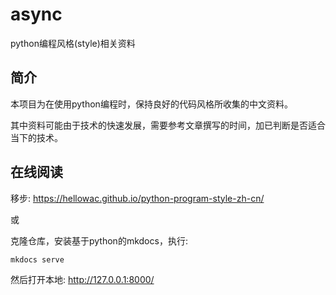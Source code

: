 # async

python编程风格(style)相关资料

## 简介

本项目为在使用python编程时，保持良好的代码风格所收集的中文资料。

其中资料可能由于技术的快速发展，需要参考文章撰写的时间，加已判断是否适合当下的技术。

## 在线阅读

移步: <https://hellowac.github.io/python-program-style-zh-cn/>

或 

克隆仓库，安装基于python的mkdocs，执行:

```shell
mkdocs serve
```

然后打开本地: <http://127.0.0.1:8000/>
